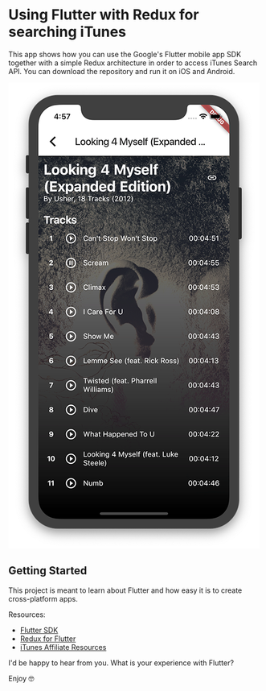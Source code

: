 # Using Flutter with Redux for searching iTunes

This app shows how you can use the Google's Flutter mobile app SDK together with a simple Redux architecture in order to access iTunes Search API. You can download the repository and run it on iOS and Android.

![Running Flutter app on iPhone](/screenshots/screenshot1.png)

## Getting Started

This project is meant to learn about Flutter and how easy it is to create cross-platform apps.

Resources:
- [Flutter SDK](https://flutter.dev)
- [Redux for Flutter](https://pub.dartlang.org/packages/flutter_redux)
- [iTunes Affiliate Resources](https://affiliate.itunes.apple.com/resources/)

I'd be happy to hear from you. What is your experience with Flutter?

Enjoy 🤓
